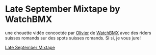 # Late September Mixtape by WatchBMX

une chouette vidéo concoctée par [Olivier](http://fairtilizer.com/) de [WatchBMX](http://www.watchbmx.com/) avec des riders suisses romands sur des spots suisses romands. Si si, je vous jure!

[Late September Mixtape](https://vimeo.com/6727576)

